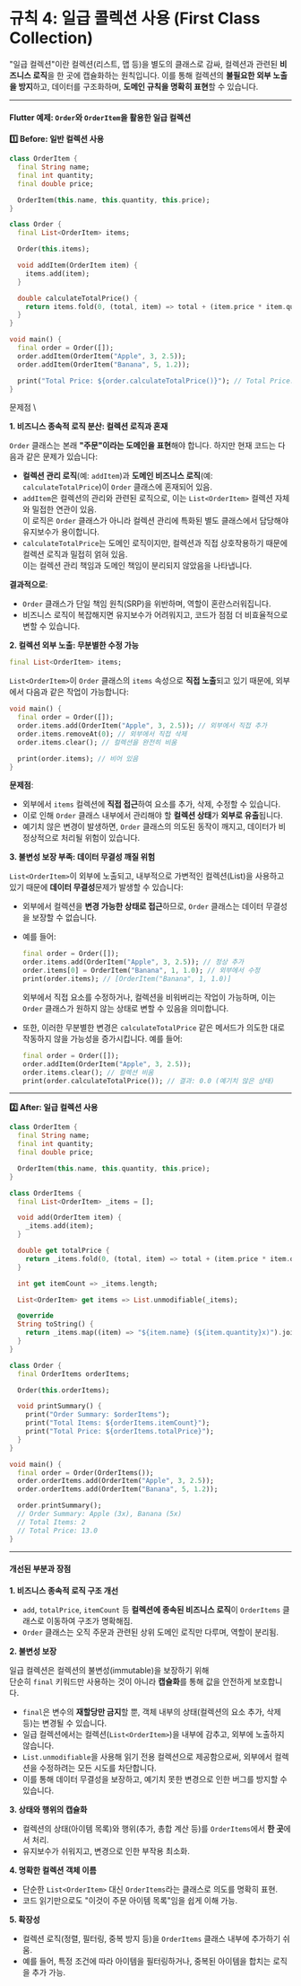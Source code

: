 # 규칙 4: 일급 콜렉션 사용 (First Class Collection)

"일급 컬렉션"이란 컬렉션(리스트, 맵 등)을 별도의 클래스로 감싸, 컬렉션과 관련된 **비즈니스 로직**을 한 곳에 캡슐화하는 원칙입니다. 이를 통해 컬렉션의 **불필요한 외부 노출을 방지**하고, 데이터를 구조화하며, **도메인 규칙을 명확히 표현**할 수 있습니다.

***

#### Flutter 예제: `Order`와 `OrderItem`을 활용한 일급 컬렉션

**1️⃣ Before: 일반 컬렉션 사용**

```dart
class OrderItem {
  final String name;
  final int quantity;
  final double price;

  OrderItem(this.name, this.quantity, this.price);
}

class Order {
  final List<OrderItem> items;

  Order(this.items);

  void addItem(OrderItem item) {
    items.add(item);
  }

  double calculateTotalPrice() {
    return items.fold(0, (total, item) => total + (item.price * item.quantity));
  }
}

void main() {
  final order = Order([]);
  order.addItem(OrderItem("Apple", 3, 2.5));
  order.addItem(OrderItem("Banana", 5, 1.2));

  print("Total Price: ${order.calculateTotalPrice()}"); // Total Price: 13.0
}
```

문제점 \


**1. 비즈니스 종속적 로직 분산: 컬렉션 로직과 혼재**

`Order` 클래스는 본래 **"주문"이라는 도메인을 표현**해야 합니다. 하지만 현재 코드는 다음과 같은 문제가 있습니다:

* **컬렉션 관리 로직**(예: `addItem`)과 **도메인 비즈니스 로직**(예: `calculateTotalPrice`)이 `Order` 클래스에 혼재되어 있음.
* `addItem`은 컬렉션의 관리와 관련된 로직으로, 이는 `List<OrderItem>` 컬렉션 자체와 밀접한 연관이 있음.\
  이 로직은 `Order` 클래스가 아니라 컬렉션 관리에 특화된 별도 클래스에서 담당해야 유지보수가 용이합니다.
* `calculateTotalPrice`는 도메인 로직이지만, 컬렉션과 직접 상호작용하기 때문에 컬렉션 로직과 밀접히 얽혀 있음.\
  이는 컬렉션 관리 책임과 도메인 책임이 분리되지 않았음을 나타냅니다.

**결과적으로**:

* `Order` 클래스가 단일 책임 원칙(SRP)을 위반하며, 역할이 혼란스러워집니다.
* 비즈니스 로직이 복잡해지면 유지보수가 어려워지고, 코드가 점점 더 비효율적으로 변할 수 있습니다.

**2. 컬렉션 외부 노출: 무분별한 수정 가능**

```dart
final List<OrderItem> items;
```

`List<OrderItem>`이 `Order` 클래스의 `items` 속성으로 **직접 노출**되고 있기 때문에, 외부에서 다음과 같은 작업이 가능합니다:

```dart
void main() {
  final order = Order([]);
  order.items.add(OrderItem("Apple", 3, 2.5)); // 외부에서 직접 추가
  order.items.removeAt(0); // 외부에서 직접 삭제
  order.items.clear(); // 컬렉션을 완전히 비움

  print(order.items); // 비어 있음
}
```

**문제점**:

* 외부에서 `items` 컬렉션에 **직접 접근**하여 요소를 추가, 삭제, 수정할 수 있습니다.
* 이로 인해 `Order` 클래스 내부에서 관리해야 할 **컬렉션 상태**가 **외부로 유출**됩니다.
* 예기치 않은 변경이 발생하면, `Order` 클래스의 의도된 동작이 깨지고, 데이터가 비정상적으로 처리될 위험이 있습니다.

**3. 불변성 보장 부족: 데이터 무결성 깨질 위험**

`List<OrderItem>`이 외부에 노출되고, 내부적으로 가변적인 컬렉션(List)을 사용하고 있기 때문에 **데이터 무결성**문제가 발생할 수 있습니다:

* 외부에서 컬렉션을 **변경 가능한 상태로 접근**하므로, `Order` 클래스는 데이터 무결성을 보장할 수 없습니다.
*   예를 들어:

    ```dart
    final order = Order([]);
    order.items.add(OrderItem("Apple", 3, 2.5)); // 정상 추가
    order.items[0] = OrderItem("Banana", 1, 1.0); // 외부에서 수정
    print(order.items); // [OrderItem("Banana", 1, 1.0)]
    ```

    외부에서 직접 요소를 수정하거나, 컬렉션을 비워버리는 작업이 가능하며, 이는 `Order` 클래스가 원하지 않는 상태로 변할 수 있음을 의미합니다.
*   또한, 이러한 무분별한 변경은 `calculateTotalPrice` 같은 메서드가 의도한 대로 작동하지 않을 가능성을 증가시킵니다. 예를 들어:

    ```dart
    final order = Order([]);
    order.addItem(OrderItem("Apple", 3, 2.5)); 
    order.items.clear(); // 컬렉션 비움
    print(order.calculateTotalPrice()); // 결과: 0.0 (예기치 않은 상태)
    ```



***

**2️⃣ After: 일급 컬렉션 사용**

```dart
class OrderItem {
  final String name;
  final int quantity;
  final double price;

  OrderItem(this.name, this.quantity, this.price);
}

class OrderItems {
  final List<OrderItem> _items = [];

  void add(OrderItem item) {
    _items.add(item);
  }

  double get totalPrice {
    return _items.fold(0, (total, item) => total + (item.price * item.quantity));
  }

  int get itemCount => _items.length;

  List<OrderItem> get items => List.unmodifiable(_items);

  @override
  String toString() {
    return _items.map((item) => "${item.name} (${item.quantity}x)").join(", ");
  }
}

class Order {
  final OrderItems orderItems;

  Order(this.orderItems);

  void printSummary() {
    print("Order Summary: $orderItems");
    print("Total Items: ${orderItems.itemCount}");
    print("Total Price: ${orderItems.totalPrice}");
  }
}

void main() {
  final order = Order(OrderItems());
  order.orderItems.add(OrderItem("Apple", 3, 2.5));
  order.orderItems.add(OrderItem("Banana", 5, 1.2));

  order.printSummary();
  // Order Summary: Apple (3x), Banana (5x)
  // Total Items: 2
  // Total Price: 13.0
}
```

***

#### 개선된 부분과 장점

**1. 비즈니스 종속적 로직 구조 개선**

* `add`, `totalPrice`, `itemCount` 등 **컬렉션에 종속된 비즈니스 로직**이 `OrderItems` 클래스로 이동하여 구조가 명확해짐.
* `Order` 클래스는 오직 주문과 관련된 상위 도메인 로직만 다루며, 역할이 분리됨.

**2. 불변성 보장**

일급 컬렉션은 컬렉션의 불변성(immutable)을 보장하기 위해 \
단순히 `final` 키워드만 사용하는 것이 아니라 **캡슐화**를 통해 값을 안전하게 보호합니다.

* `final`은 변수의 **재할당만 금지**할 뿐, 객체 내부의 상태(컬렉션의 요소 추가, 삭제 등)는 변경될 수 있습니다.
* 일급 컬렉션에서는 컬렉션(`List<OrderItem>`)을 내부에 감추고, 외부에 노출하지 않습니다.
* `List.unmodifiable`을 사용해 읽기 전용 컬렉션으로 제공함으로써, 외부에서 컬렉션을 수정하려는 모든 시도를 차단합니다.
* 이를 통해 데이터 무결성을 보장하고, 예기치 못한 변경으로 인한 버그를 방지할 수 있습니다.

**3. 상태와 행위의 캡슐화**

* 컬렉션의 상태(아이템 목록)와 행위(추가, 총합 계산 등)를 `OrderItems`에서 **한 곳**에서 처리.
* 유지보수가 쉬워지고, 변경으로 인한 부작용 최소화.

**4. 명확한 컬렉션 객체 이름**

* 단순한 `List<OrderItem>` 대신 `OrderItems`라는 클래스로 의도를 명확히 표현.
* 코드 읽기만으로도 "이것이 주문 아이템 목록"임을 쉽게 이해 가능.

**5. 확장성**

* 컬렉션 로직(정렬, 필터링, 중복 방지 등)을 `OrderItems` 클래스 내부에 추가하기 쉬움.
* 예를 들어, 특정 조건에 따라 아이템을 필터링하거나, 중복된 아이템을 합치는 로직을 추가 가능.
